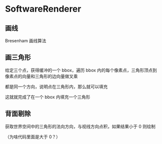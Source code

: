 # SoftwareRenderer

## 画线

Bresenham 画线算法

## 画三角形

给定三个点，获得缓冲的一个 bbox，遍历 bbox 内的每个像素点，三角形顶点到像素点的向量和三角形的边向量做叉乘

都是同一个方向，说明点在三角形内，那么就可以填充

这就就完成了在一个 bbox 内填充一个三角形

## 背面剔除

获取世界空间中的三角形的法向方向，与视线方向点积，如果结果小于 0 则绘制

（为啥代码里面是大于 0？）